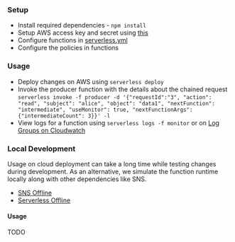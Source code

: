 ### Setup
- Install required dependencies - `npm install`
- Setup AWS access key and secret using [this](https://www.serverless.com/framework/docs/providers/aws/guide/credentials/)
- Configure functions in [serverless.yml](/serverless.yml)
- Configure the policies in functions

### Usage
- Deploy changes on AWS using `serverless deploy`
- Invoke the producer function with the details about the chained request `serverless invoke -f producer -d '{"requestId":"3", "action": "read", "subject": "alice", "object": "data1", "nextFunction": "intermediate", "useMonitor": true, "nextFunctionArgs": {"intermediateCount": 3}}' -l`
- View logs for a function using `serverless logs -f monitor` or on [Log Groups on Cloudwatch](https://us-east-1.console.aws.amazon.com/cloudwatch/)

### Local Development
Usage on cloud deployment can take a long time while testing changes during development. As an alternative, we simulate the function runtime locally along with other dependencies like SNS.
 - [SNS Offline](https://www.serverless.com/plugins/serverless-offline-sns)
 - [Serverless Offline](https://www.serverless.com/plugins/serverless-offline)

#### Usage
TODO